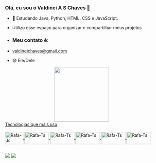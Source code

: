 ###  Olá, eu sou o Valdinei A S Chaves  👋
- 🌱 Estudando Java, Python, HTML, CSS e JavaScript.
- Utilizo esse espaço para organizar e compartilhar meus projetos

- ### Meu contato é:
- valdineichaves@gmail.com
- 😄 Ele/Dele


<div align="center">
  <a href="https://github.com/ValdineiSC">
  <img height="180em" src="https://github-readme-stats.vercel.app/api?username=valdineisc&show_icons=true&theme=dracula&include_all_commits=true&count_private=true"/>
  
</div>
Tecnologias que mais uso

<div style="display: inline_block"><br>
  <img align="center" alt="Rafa-Js" height="40" width="60" src="https://img.shields.io/badge/Java-ED8B00?style=for-the-badge&logo=java&logoColor=white">
  <img align="center" alt="Rafa-Ts" height="40" width="80" src="https://img.shields.io/badge/MySQL-00000F?style=for-the-badge&logo=mysql&logoColor=white">
  <img align="center" alt="Rafa-Ts" height="40" width="80" src="https://img.shields.io/badge/Python-3776AB?style=for-the-badge&logo=python&logoColor=white">
  <img align="center" alt="Rafa-Ts" height="40" width="80" src="https://img.shields.io/badge/HTML5-E34F26?style=for-the-badge&logo=html5&logoColor=white">
  <img align="center" alt="Rafa-Ts" height="40" width="80" src="https://img.shields.io/badge/CSS-239120?&style=for-the-badge&logo=css3&logoColor=white">
   <img align="center" alt="Rafa-Ts" height="40" width="80" src="https://img.shields.io/badge/JavaScript-F7DF1E?style=for-the-badge&logo=javascript&logoColor=black">
  </div>

  ##

<div>

 <a href = "mailto:valdineichaves@gmail.com"><img src="https://img.shields.io/badge/Gmail-D14836?style=for-the-badge&logo=gmail&logoColor=white" target="_blank"></a>
  <a href="https://www.linkedin.com/in/valdineichaves-45875016a" target="_blank"><img src="https://img.shields.io/badge/-LinkedIn-%230077B5?style=for-the-badge&logo=linkedin&logoColor=white" target="_blank"></a> 

</div>


